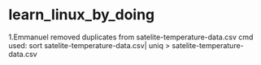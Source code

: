 # learn_linux_by_doing
1.Emmanuel removed duplicates from satelite-temperature-data.csv
cmd used: sort satelite-temperature-data.csv| uniq > satelite-temperature-data.csv
